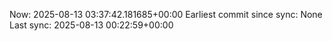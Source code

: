 Now: 2025-08-13 03:37:42.181685+00:00 Earliest commit since sync: None Last sync: 2025-08-13 00:22:59+00:00
